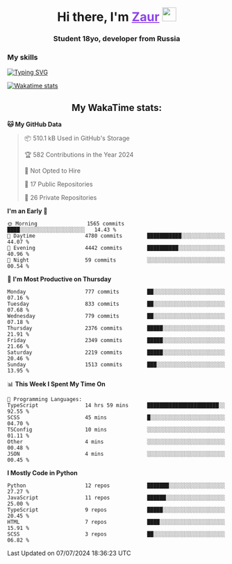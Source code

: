 <h1 align="center">
    Hi there, I'm 
    <a href="https://t.me/skyguy" target="_blank" style="color: #8C43EA">Zaur</a>
    <img src="https://github.com/blackcater/blackcater/raw/main/images/Hi.gif" height="32">
</h1>

<h3 align="center">
    Student 18yo, developer from Russia
</h3>  

### **My skills**
[![Typing SVG](https://readme-typing-svg.herokuapp.com?font=Oxanium&duration=3000&pause=1500&color=8C43EA&height=30&lines=Python:+FastAPI,+Flask,+Aiogram,+Telethon;SQL:+PostgreSQL,+SQLite;JavaScript/TypeScript:+React.js;HTML+(PUG),+CSS+(SCSS))](https://git.io/typing-svg)

[![Wakatime stats](https://github-readme-stats.vercel.app/api/wakatime?username=skyguy&hide_title=true&show_icons=true&title_color=8C43EA&icon_color=BE57EA&bg_color=30,191919,341b56&text_color=B1B1B1&border_radius=10&hide_border=true)](https://github.com/anuraghazra/github-readme-stats)


<h2 align="center"> My WakaTime stats: </h2>

<!--START_SECTION:waka-->
**🐱 My GitHub Data** 

> 📦 510.1 kB Used in GitHub's Storage 
 > 
> 🏆 582 Contributions in the Year 2024
 > 
> 🚫 Not Opted to Hire
 > 
> 📜 17 Public Repositories 
 > 
> 🔑 26 Private Repositories 
 > 
**I'm an Early 🐤** 

```text
🌞 Morning                1565 commits        ████░░░░░░░░░░░░░░░░░░░░░   14.43 % 
🌆 Daytime                4780 commits        ███████████░░░░░░░░░░░░░░   44.07 % 
🌃 Evening                4442 commits        ██████████░░░░░░░░░░░░░░░   40.96 % 
🌙 Night                  59 commits          ░░░░░░░░░░░░░░░░░░░░░░░░░   00.54 % 
```
📅 **I'm Most Productive on Thursday** 

```text
Monday                   777 commits         ██░░░░░░░░░░░░░░░░░░░░░░░   07.16 % 
Tuesday                  833 commits         ██░░░░░░░░░░░░░░░░░░░░░░░   07.68 % 
Wednesday                779 commits         ██░░░░░░░░░░░░░░░░░░░░░░░   07.18 % 
Thursday                 2376 commits        █████░░░░░░░░░░░░░░░░░░░░   21.91 % 
Friday                   2349 commits        █████░░░░░░░░░░░░░░░░░░░░   21.66 % 
Saturday                 2219 commits        █████░░░░░░░░░░░░░░░░░░░░   20.46 % 
Sunday                   1513 commits        ███░░░░░░░░░░░░░░░░░░░░░░   13.95 % 
```


📊 **This Week I Spent My Time On** 

```text
💬 Programming Languages: 
TypeScript               14 hrs 59 mins      ███████████████████████░░   92.55 % 
SCSS                     45 mins             █░░░░░░░░░░░░░░░░░░░░░░░░   04.70 % 
TSConfig                 10 mins             ░░░░░░░░░░░░░░░░░░░░░░░░░   01.11 % 
Other                    4 mins              ░░░░░░░░░░░░░░░░░░░░░░░░░   00.48 % 
JSON                     4 mins              ░░░░░░░░░░░░░░░░░░░░░░░░░   00.45 % 
```

**I Mostly Code in Python** 

```text
Python                   12 repos            ███████░░░░░░░░░░░░░░░░░░   27.27 % 
JavaScript               11 repos            ██████░░░░░░░░░░░░░░░░░░░   25.00 % 
TypeScript               9 repos             █████░░░░░░░░░░░░░░░░░░░░   20.45 % 
HTML                     7 repos             ████░░░░░░░░░░░░░░░░░░░░░   15.91 % 
SCSS                     3 repos             ██░░░░░░░░░░░░░░░░░░░░░░░   06.82 % 
```




 Last Updated on 07/07/2024 18:36:23 UTC
<!--END_SECTION:waka-->
